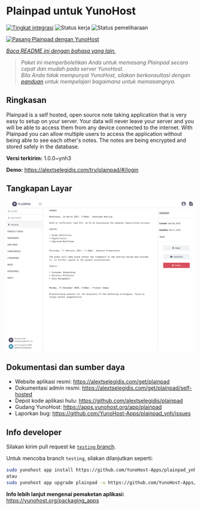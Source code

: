 <!--
N.B.: README ini dibuat secara otomatis oleh <https://github.com/YunoHost/apps/tree/master/tools/readme_generator>
Ini TIDAK boleh diedit dengan tangan.
-->

# Plainpad untuk YunoHost

[![Tingkat integrasi](https://dash.yunohost.org/integration/plainpad.svg)](https://ci-apps.yunohost.org/ci/apps/plainpad/) ![Status kerja](https://ci-apps.yunohost.org/ci/badges/plainpad.status.svg) ![Status pemeliharaan](https://ci-apps.yunohost.org/ci/badges/plainpad.maintain.svg)

[![Pasang Plainpad dengan YunoHost](https://install-app.yunohost.org/install-with-yunohost.svg)](https://install-app.yunohost.org/?app=plainpad)

*[Baca README ini dengan bahasa yang lain.](./ALL_README.md)*

> *Paket ini memperbolehkan Anda untuk memasang Plainpad secara cepat dan mudah pada server YunoHost.*  
> *Bila Anda tidak mempunyai YunoHost, silakan berkonsultasi dengan [panduan](https://yunohost.org/install) untuk mempelajari bagaimana untuk memasangnya.*

## Ringkasan

Plainpad is a self hosted, open source note taking application that is very easy to setup on your server. Your data will never leave your server and you will be able to access them from any device connected to the internet.
With Plainpad you can allow multiple users to access the application without being able to see each other's notes. The notes are being encrypted and stored safely in the database.

**Versi terkirim:** 1.0.0~ynh3

**Demo:** <https://alextselegidis.com/try/plainpad/#/login>

## Tangkapan Layar

![Tangkapan Layar pada Plainpad](./doc/screenshots/screenshot.png)

## Dokumentasi dan sumber daya

- Website aplikasi resmi: <https://alextselegidis.com/get/plainpad>
- Dokumentasi admin resmi: <https://alextselegidis.com/get/plainpad/self-hosted>
- Depot kode aplikasi hulu: <https://github.com/alextselegidis/plainpad>
- Gudang YunoHost: <https://apps.yunohost.org/app/plainpad>
- Laporkan bug: <https://github.com/YunoHost-Apps/plainpad_ynh/issues>

## Info developer

Silakan kirim pull request ke [`testing` branch](https://github.com/YunoHost-Apps/plainpad_ynh/tree/testing).

Untuk mencoba branch `testing`, silakan dilanjutkan seperti:

```bash
sudo yunohost app install https://github.com/YunoHost-Apps/plainpad_ynh/tree/testing --debug
atau
sudo yunohost app upgrade plainpad -u https://github.com/YunoHost-Apps/plainpad_ynh/tree/testing --debug
```

**Info lebih lanjut mengenai pemaketan aplikasi:** <https://yunohost.org/packaging_apps>
